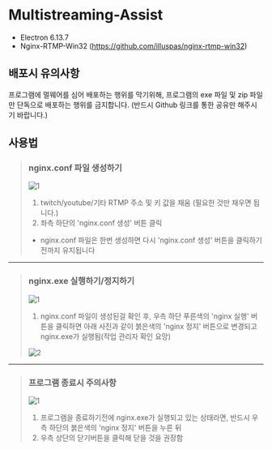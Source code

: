 # Multistreaming-Assist

* Electron 6.13.7
* Nginx-RTMP-Win32 (https://github.com/illuspas/nginx-rtmp-win32)



## 배포시 유의사항

프로그램에 멀웨어를 심어 배포하는 행위를 막기위해, 프로그램의 exe 파일 및 zip 파일만 단독으로 배포하는 행위를 금지합니다. (반드시 Github 링크를 통한 공유만 해주시기 바랍니다.)



## 사용법

> ### nginx.conf 파일 생성하기
> ![1](https://user-images.githubusercontent.com/38521736/76392598-3c4b0000-63b5-11ea-90a6-69ba3752cd82.png)
> 1. twitch/youtube/기타 RTMP 주소 및 키 값을 채움 (필요한 것만 채우면 됩니다.)
> 2. 좌측 하단의 'nginx.conf 생성' 버튼 클릭
> * nginx.conf 파일은 한번 생성하면 다시 'nginx.conf 생성' 버튼을 클릭하기 전까지 유지됩니다
   
***
   
> ### nginx.exe 실행하기/정지하기
> ![1](https://user-images.githubusercontent.com/38521736/76392609-410fb400-63b5-11ea-9a9d-151993476a81.png)
> 1. nginx.conf 파일이 생성된걸 확인 후, 우측 하단 푸른색의 'nginx 실행' 버튼을 클릭하면 아래 사진과 같이 붉은색의 'nginx 정지' 버튼으로 변경되고 nginx.exe가 실행됨(작업 관리자 확인 요망)
> 
> ![2](https://user-images.githubusercontent.com/38521736/76392612-41a84a80-63b5-11ea-98d4-4dfbff9e1dec.png)
   
***
   
> ### 프로그램 종료시 주의사항
> ![1](https://user-images.githubusercontent.com/38521736/76392622-45d46800-63b5-11ea-9ef1-17d397143882.png)
> 1. 프로그램을 종료하기전에 nginx.exe가 실행되고 있는 상태라면, 반드시 우측 하단의 붉은색의 'nginx 정지' 버튼을 누른 뒤
> 2. 우측 상단의 닫기버튼을 클릭해 닫을 것을 권장함
